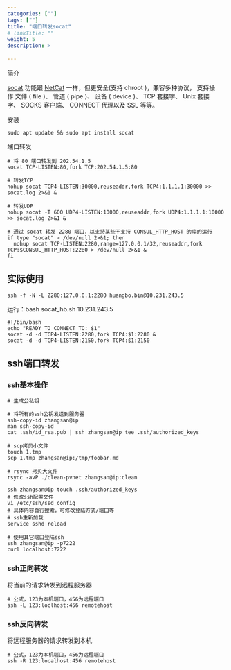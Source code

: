 ```yaml
---
categories: [""] 
tags: [""] 
title: "端口转发socat"
# linkTitle: ""
weight: 5
description: >
  
---
```


简介

[socat](https://linux.die.net/man/1/socat) 功能跟 [NetCat](https://network.fasionchan.com/zh_CN/latest/toolkit/nc.html) 一样，但更安全(支持 chroot )，兼容多种协议， 支持操作 文件 ( file )、 管道 ( pipe )、 设备 ( device )、 TCP 套接字、 Unix 套接字、 SOCKS 客户端、 CONNECT 代理以及 SSL 等等。

安装

```plain
sudo apt update && sudo apt install socat
```

端口转发

```plain
# 将 80 端口转发到 202.54.1.5 
socat TCP-LISTEN:80,fork TCP:202.54.1.5:80

# 转发TCP
nohup socat TCP4-LISTEN:30000,reuseaddr,fork TCP4:1.1.1.1:30000 >> socat.log 2>&1 &

# 转发UDP
nohup socat -T 600 UDP4-LISTEN:10000,reuseaddr,fork UDP4:1.1.1.1:10000 >> socat.log 2>&1 &
```

```plain
# 通过 socat 转发 2280 端口，以支持某些不支持 CONSUL_HTTP_HOST 的库的运行
if type "socat" > /dev/null 2>&1; then
  nohup socat TCP-LISTEN:2280,range=127.0.0.1/32,reuseaddr,fork TCP:$CONSUL_HTTP_HOST:2280 > /dev/null 2>&1 &
fi
```

## 实际使用

```shell
ssh -f -N -L 2280:127.0.0.1:2280 huangbo.bin@10.231.243.5
```


运行：bash socat_hb.sh 10.231.243.5

```shell
#!/bin/bash
echo "READY TO CONNECT TO: $1"
socat -d -d TCP4-LISTEN:2280,fork TCP4:$1:2280 &
socat -d -d TCP4-LISTEN:2150,fork TCP4:$1:2150
```


## ssh端口转发

### ssh基本操作

```shell
# 生成公私钥

# 将所有的ssh公钥发送到服务器
ssh-copy-id zhangsan@ip
man ssh-copy-id
cat .ssh/id_rsa.pub | ssh zhangsan@ip tee .ssh/authorized_keys

# scp拷贝小文件
touch 1.tmp
scp 1.tmp zhangsan@ip:/tmp/foobar.md

# rsync 拷贝大文件
rsync -avP ./clean-pvnet zhangsan@ip:clean

ssh zhangsan@ip touch .ssh/authorized_keys
# 修改ssh配置文件
vi /etc/ssh/ssd_config
# 具体内容自行搜索，可修改登陆方式/端口等
# ssh重新加载
service sshd reload

# 使用其它端口登陆ssh
ssh zhangsan@ip -p7222
curl localhost:7222
```
### ssh正向转发

将当前的请求转发到远程服务器

```shell
# 公式，123为本机端口，456为远程端口
ssh -L 123:loclhost:456 remotehost

```



### ssh反向转发

将远程服务器的请求转发到本机

```shell
# 公式，123为本机端口，456为远程端口
ssh -R 123:localhost:456 remotehost
```
